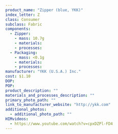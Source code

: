 ```yaml
---
product_name: "Zipper (blue, YKK)"
index_letter: Z
class: Consumer
subclass: Fabric
components:
  - Zipper:
    - mass: 10.7g
    - materials:
    - processes:
  - Packaging:
    - mass: <0.1g
    - materials:
    - processes:
manufacturer: "YKK (U.S.A.) Inc."
cost: $1.10
DOP: 
POP: 
product_description: ""
materials_and_processes_description: ""
primary_photo_path: ""
link_to_manufacturer_website: "http://ykk.com"
additional_photos:
  - additional_photo_path: ""
HIMvideos:
  - https://www.youtube.com/watch?v=cpxDZPl-FD4
---
```


